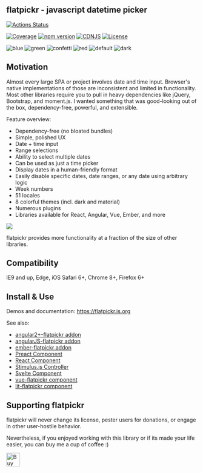 ## flatpickr - javascript datetime picker
[![Actions Status](https://github.com/ghiscoding/slickgrid-universal/workflows/GitHub%20Actions/badge.svg)](https://github.com/flatpickr/flatpickr/actions)

[![Coverage](https://coveralls.io/repos/github/chmln/flatpickr/badge.svg?branch=master)](https://coveralls.io/github/chmln/flatpickr)
[![npm version](https://badge.fury.io/js/flatpickr.svg)](https://www.npmjs.com/package/flatpickr)
[![CDNJS](https://img.shields.io/cdnjs/v/flatpickr.svg)](https://cdnjs.com/libraries/flatpickr)
[![License](https://img.shields.io/badge/license-MIT-blue.svg?style=plastic)](https://raw.githubusercontent.com/flatpickr/flatpickr/master/LICENSE.md)


![blue](https://cloud.githubusercontent.com/assets/11352152/14549371/3cbb65da-028d-11e6-976d-a6f63f32061f.PNG)
![green](https://cloud.githubusercontent.com/assets/11352152/14549373/3cbe975a-028d-11e6-9192-43975f0146da.PNG)
![confetti](https://cloud.githubusercontent.com/assets/11352152/14549440/de9bf55e-028d-11e6-9271-46782a99efea.PNG)
![red](https://cloud.githubusercontent.com/assets/11352152/14549374/3cc01102-028d-11e6-9ff4-0cf208a310c4.PNG)
![default](https://cloud.githubusercontent.com/assets/11352152/14549370/3cadb750-028d-11e6-818d-c6a1bc6349fc.PNG)
![dark](https://cloud.githubusercontent.com/assets/11352152/14549372/3cbc8514-028d-11e6-8daf-ec1ba01c9d7e.PNG)


## Motivation
Almost every large SPA or project involves date and time input. Browser's native implementations of those are inconsistent and limited in functionality. Most other libraries require you to pull in heavy dependencies like jQuery, Bootstrap, and moment.js. I wanted something that was good-looking out of the box, dependency-free, powerful, and extensible.

Feature overview:

- Dependency-free (no bloated bundles)
- Simple, polished UX
- Date + time input
- Range selections
- Ability to select multiple dates
- Can be used as just a time picker
- Display dates in a human-friendly format
- Easily disable specific dates, date ranges, or any date using arbitrary logic
- Week numbers
- 51 locales
- 8 colorful themes (incl. dark and material)
- Numerous plugins
- Libraries available for React, Angular, Vue, Ember, and more

![](https://user-images.githubusercontent.com/11352152/36033089-f37dc1d0-0d7d-11e8-8ec4-c7a56d1ff92e.png)

flatpickr provides more functionality at a fraction of the size of other libraries.

## Compatibility
IE9 and up, Edge, iOS Safari 6+, Chrome 8+, Firefox 6+

## Install & Use

Demos and documentation: https://flatpickr.js.org

See also:
* [angular2+-flatpickr addon](https://github.com/mezoistvan/ng2-flatpickr)
* [angularJS-flatpickr addon](https://www.npmjs.com/package/angular-flatpickr)
* [ember-flatpickr addon](https://www.npmjs.com/package/ember-flatpickr)
* [Preact Component](https://github.com/molnarmark/preact-flatpickr)
* [React Component](https://github.com/coderhaoxin/react-flatpickr)
* [Stimulus.js Controller](https://github.com/adrienpoly/stimulus-flatpickr)
* [Svelte Component](https://github.com/jacobmischka/svelte-flatpickr)
* [vue-flatpickr component](https://github.com/ankurk91/vue-flatpickr-component)
* [lit-flatpickr component](https://github.com/Matsuuu/lit-flatpickr)

## Supporting flatpickr

flatpickr will never change its license, pester users for donations, or engage in other user-hostile behavior.

Nevertheless, if you enjoyed working with this library or if its made your life easier, you can buy me a cup of coffee :)

<a href='https://ko-fi.com/A3381DJ9' target='_blank'><img height='36' style='border:0px;height:36px;' src='https://az743702.vo.msecnd.net/cdn/kofi4.png?v=0' border='0' alt='Buy Me a Coffee at ko-fi.com' /></a>
